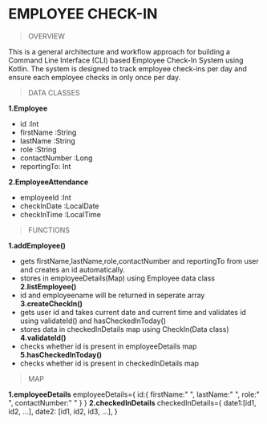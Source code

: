 # EMPLOYEE CHECK-IN

> OVERVIEW

This is a general architecture and workflow approach for building a Command Line Interface (CLI) based Employee Check-In System using Kotlin. The system is designed to track employee check-ins per day and ensure each employee checks in only once per day.

>  DATA CLASSES

**1.Employee**
  - id :Int
  - firstName :String
  - lastName :String
  - role :String
  - contactNumber :Long
  - reportingTo: Int
    
**2.EmployeeAttendance**
  - employeeId :Int
  - checkInDate :LocalDate
  - checkInTime :LocalTime
    
> FUNCTIONS

**1.addEmployee()**
  - gets firstName,lastName,role,contactNumber and reportingTo from user and creates an id automatically.
  - stores in  employeeDetails(Map) using Employee data class
**2.listEmployee()**
  - id and employeename will be returned in seperate array
**3.createCheckIn()**
  - gets user id and takes current date and current time and validates id using validateId() and hasCheckedInToday()
  - stores data in checkedInDetails map using CheckIn(Data class)
**4.validateId()**
  - checks whether id is present in employeeDetails map
**5.hasCheckedInToday()**
  - checks whether id is present in checkedInDetails map
    
> MAP

**1.employeeDetails**
employeeDetails={
  id:{
    firstName:"    ",
    lastName:"     ",
    role:"         ",
    contactNumber:"     "
  }
}
**2.checkedInDetails**
checkedInDetails={
  date1:[id1, id2, ...],
  date2: [id1, id2, id3, ...],
}
